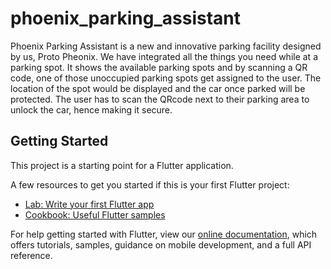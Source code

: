 # phoenix_parking_assistant

Phoenix Parking Assistant is a new and innovative parking facility designed by us, Proto Pheonix. We have integrated all the things you need while at a parking spot. It shows the available parking spots and by scanning a QR code, one of those unoccupied parking spots get assigned to the user. The location of the spot would be displayed and the car once parked will be protected. The user has to scan the QRcode next to their parking area to unlock the car, hence making it secure.

## Getting Started

This project is a starting point for a Flutter application.

A few resources to get you started if this is your first Flutter project:

- [Lab: Write your first Flutter app](https://flutter.dev/docs/get-started/codelab)
- [Cookbook: Useful Flutter samples](https://flutter.dev/docs/cookbook)

For help getting started with Flutter, view our
[online documentation](https://flutter.dev/docs), which offers tutorials,
samples, guidance on mobile development, and a full API reference.
